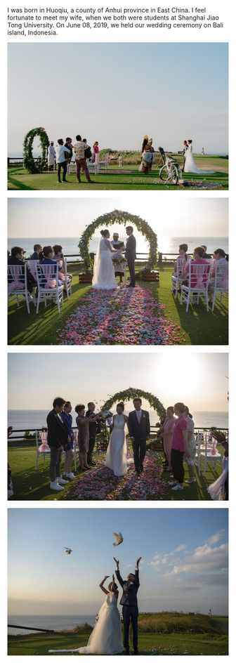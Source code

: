I was born in Huoqiu, a county of Anhui province in East China. I feel fortunate to meet my wife, when we both were students at Shanghai Jiao Tong University. On June 08, 2019, we held our wedding ceremony on Bali island, Indonesia. 

![alt-text-1](wed1.jpg "wedding prelude") 

![alt-text-2](wed2.jpg "testimony")

![alt-text-2](wed3.jpg "flower rain")

![alt-text-2](wed4.jpg "release pigeon")
